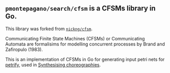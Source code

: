 ## `pmontepagano/search/cfsm` is a CFSMs library in Go.

This library was forked from [`nickng/cfsm`](https://github.com/nickng/cfsm).

Communicating Finite State Machines (CFSMs) or Communicating Automata are
formalisims for modelling concurrent processes by Brand and Zafiropulo (1983).

This is an implementation of CFSMs in Go for generating input petri nets for
[petrify](http://www.cs.upc.edu/~jordicf/petrify/), used in
[Synthesising choreographies](http://mrg.doc.ic.ac.uk/publications/from-communicating-machines-to-graphical-choreographies/).

